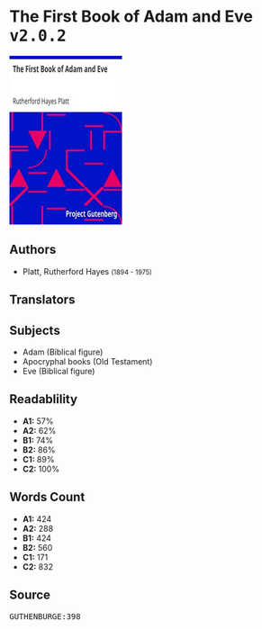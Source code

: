 # The First Book of Adam and Eve <kbd>v2.0.2</kbd>

![](./cover.medium.jpg "")

## Authors


 - Platt, Rutherford Hayes <small>(1894 - 1975)</small>

## Translators



## Subjects


 - Adam (Biblical figure)
 - Apocryphal books (Old Testament)
 - Eve (Biblical figure)

## Readablility


 - **A1:** 57%
 - **A2:** 62%
 - **B1:** 74%
 - **B2:** 86%
 - **C1:** 89%
 - **C2:** 100%

## Words Count


 - **A1:** 424
 - **A2:** 288
 - **B1:** 424
 - **B2:** 560
 - **C1:** 171
 - **C2:** 832

## Source


<kbd>GUTHENBURGE:398</kbd>
